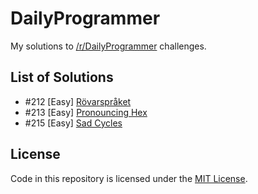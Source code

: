 # DailyProgrammer

My solutions to [/r/DailyProgrammer] challenges.

## List of Solutions

- #212 [Easy] [Rövarspråket](/rovarspraket)
- #213 [Easy] [Pronouncing Hex](/pronouncing-hex)
- #215 [Easy] [Sad Cycles](/sad-cycles)

## License

Code in this repository is licensed under the [MIT License].


[/r/DailyProgrammer]: http://www.reddit.com/r/DailyProgrammer
[MIT License]: https://github.com/iKevinY/DailyProgrammer/blob/master/LICENSE
